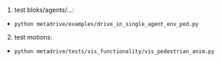# 
### 
1. test bloks/agents/...:
- `python metadrive/examples/drive_in_single_agent_env_ped.py`
2. test motions:
- `python metadrive/tests/vis_functionality/vis_pedestrian_anim.py`